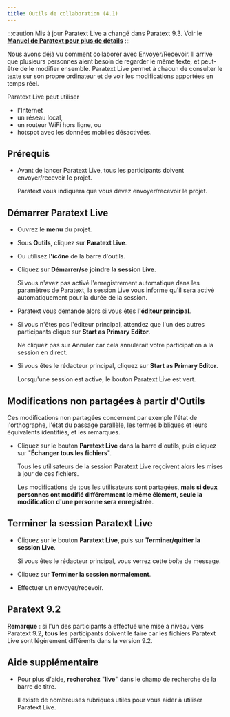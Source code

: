 ```yaml
---
title: Outils de collaboration (4.1)
---
```


:::caution Mis à jour
Paratext Live a changé dans Paratext 9.3. Voir le  [**Manuel de Paratext pour plus de détails**](../../Training-Manual/05-Stage-4/20.Collaboration-tools.md)
:::

Nous avons déjà vu comment collaborer avec Envoyer/Recevoir. Il arrive que plusieurs personnes aient besoin de regarder le même texte, et peut-être de le modifier ensemble. Paratext Live permet à chacun de consulter le texte sur son propre ordinateur et de voir les modifications apportées en temps réel.

Paratext Live peut utiliser

-   l'Internet
-   un réseau local,
-   un routeur WiFi hors ligne, ou
-   hotspot avec les données mobiles désactivées.

## Prérequis

-   Avant de lancer Paratext Live, tous les participants doivent envoyer/recevoir le projet.

    Paratext vous indiquera que vous devez envoyer/recevoir le projet.

## Démarrer Paratext Live

-   Ouvrez le **menu** du projet.
-   Sous **Outils**, cliquez sur **Paratext Live**.
-   Ou utilisez **l'icône** de la barre d'outils.
-   Cliquez sur **Démarrer/se joindre la session Live**.

    Si vous n'avez pas activé l'enregistrement automatique dans les paramètres de Paratext, la session Live vous informe qu'il sera activé automatiquement pour la durée de la session.

-   Paratext vous demande alors si vous êtes **l'éditeur principal**.
-   Si vous n'êtes pas l'éditeur principal, attendez que l'un des autres participants clique sur **Start as Primary Editor**.

    Ne cliquez pas sur Annuler car cela annulerait votre participation à la session en direct.

-   Si vous êtes le rédacteur principal, cliquez sur **Start as Primary Editor**.

    Lorsqu'une session est active, le bouton Paratext Live est vert.

## Modifications non partagées à partir d'Outils

Ces modifications non partagées concernent par exemple l'état de l'orthographe, l'état du passage parallèle, les termes bibliques et leurs équivalents identifiés, et les remarques.

-   Cliquez sur le bouton **Paratext Live** dans la barre d'outils, puis cliquez sur "**Échanger tous les fichiers**".

    Tous les utilisateurs de la session Paratext Live reçoivent alors les mises à jour de ces fichiers.

    Les modifications de tous les utilisateurs sont partagées, **mais si deux personnes ont modifié différemment le même élément, seule la modification d'une personne sera enregistrée**.

## Terminer la session Paratext Live

-   Cliquez sur le bouton **Paratext Live**, puis sur **Terminer/quitter la session Live**.

    Si vous êtes le rédacteur principal, vous verrez cette boîte de message.

-   Cliquez sur **Terminer la session normalement**.
-   Effectuer un envoyer/recevoir.

## Paratext 9.2

**Remarque** : si l'un des participants a effectué une mise à niveau vers Paratext 9.2, **tous** les participants doivent le faire car les fichiers Paratext Live sont légèrement différents dans la version 9.2.

## Aide supplémentaire

-   Pour plus d'aide, **recherchez** "**live**" dans le champ de recherche de la barre de titre.

    Il existe de nombreuses rubriques utiles pour vous aider à utiliser Paratext Live.

